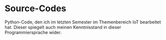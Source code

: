 # Source-Codes
Python-Code, den ich im letzten Semester im Themenbereich IoT bearbeitet hat. 
Dieser spiegelt auch meinen Kenntnisstand in dieser Programmiersprache wider. 
